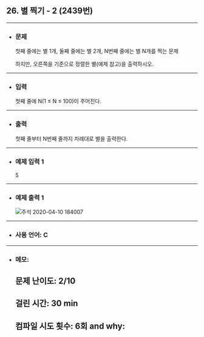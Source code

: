 ## 26. 별 찍기 - 2 (2439번)

---

- ### 문제

  첫째 줄에는 별 1개, 둘째 줄에는 별 2개, N번째 줄에는 별 N개를 찍는 문제

  하지만, 오른쪽을 기준으로 정렬한 별(예제 참고)을 출력하시오.
  
---


- ### 입력

  첫째 줄에 N(1 ≤ N ≤ 100)이 주어진다.

---

- ### 출력

  첫째 줄부터 N번째 줄까지 차례대로 별을 출력한다.

---
 
- ### 예제 입력 1 

  5

---

- ### 예제 출력 1  

  ![주석 2020-04-10 184007](https://user-images.githubusercontent.com/58179041/78981354-bad4c200-7b5a-11ea-877c-34e7ad6bc93f.png)

 
---

- ### 사용                   언어: C

---

- ### 메모:

  ## 문제 난이도: 2/10
  ## 걸린 시간: 30 min
  ## 컴파일 시도 횟수: 6회 and why:
  
  
